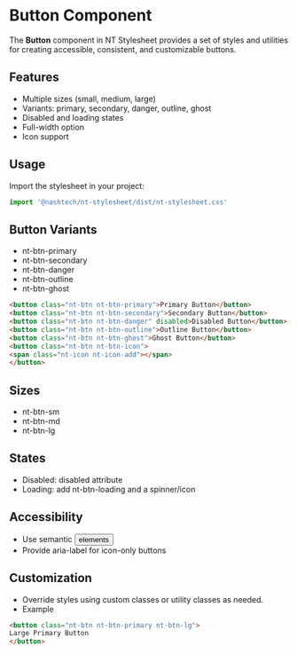 # Button Component

The **Button** component in NT Stylesheet provides a set of styles and utilities for creating accessible, consistent, and customizable buttons.

## Features

- Multiple sizes (small, medium, large)
- Variants: primary, secondary, danger, outline, ghost
- Disabled and loading states
- Full-width option
- Icon support

## Usage

Import the stylesheet in your project:

```javascript
import '@nashtech/nt-stylesheet/dist/nt-stylesheet.css'
```

## Button Variants

- nt-btn-primary
- nt-btn-secondary
- nt-btn-danger
- nt-btn-outline
- nt-btn-ghost

```html
<button class="nt-btn nt-btn-primary">Primary Button</button>
<button class="nt-btn nt-btn-secondary">Secondary Button</button>
<button class="nt-btn nt-btn-danger" disabled>Disabled Button</button>
<button class="nt-btn nt-btn-outline">Outline Button</button>
<button class="nt-btn nt-btn-ghost">Ghost Button</button>
<button class="nt-btn nt-btn-icon">
<span class="nt-icon nt-icon-add"></span>
</button>
```

## Sizes

- nt-btn-sm
- nt-btn-md
- nt-btn-lg

## States

- Disabled: disabled attribute
- Loading: add nt-btn-loading and a spinner/icon

## Accessibility

- Use semantic <button> elements
- Provide aria-label for icon-only buttons

## Customization

- Override styles using custom classes or utility classes as needed.
- Example

```html
<button class="nt-btn nt-btn-primary nt-btn-lg">
Large Primary Button
</button>
```
